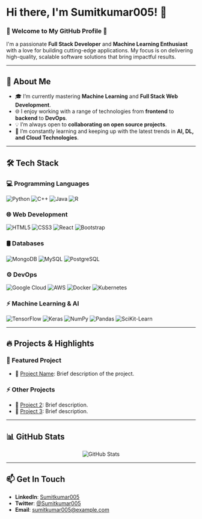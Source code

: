 # Hi there, I'm Sumitkumar005! 👋

### 🌟 Welcome to My GitHub Profile 🌟

I'm a passionate **Full Stack Developer** and **Machine Learning Enthusiast** with a love for building cutting-edge applications. My focus is on delivering high-quality, scalable software solutions that bring impactful results.

---

## 🚀 About Me

- 🎓 I’m currently mastering **Machine Learning** and **Full Stack Web Development**.
- 🌐 I enjoy working with a range of technologies from **frontend** to **backend** to **DevOps**.
- 💡 I’m always open to **collaborating on open source projects**.
- 🌱 I’m constantly learning and keeping up with the latest trends in **AI, DL, and Cloud Technologies**.

---

## 🛠️ Tech Stack

### 💻 Programming Languages
![Python](https://img.shields.io/badge/Python-3776AB?style=for-the-badge&logo=python&logoColor=white)
![C++](https://img.shields.io/badge/C++-00599C?style=for-the-badge&logo=c%2B%2B&logoColor=white)
![Java](https://img.shields.io/badge/Java-007396?style=for-the-badge&logo=java&logoColor=white)
![R](https://img.shields.io/badge/R-276DC3?style=for-the-badge&logo=r&logoColor=white)

### 🌐 Web Development
![HTML5](https://img.shields.io/badge/HTML5-E34F26?style=for-the-badge&logo=html5&logoColor=white)
![CSS3](https://img.shields.io/badge/CSS3-1572B6?style=for-the-badge&logo=css3&logoColor=white)
![React](https://img.shields.io/badge/React-20232A?style=for-the-badge&logo=react&logoColor=61DAFB)
![Bootstrap](https://img.shields.io/badge/Bootstrap-563D7C?style=for-the-badge&logo=bootstrap&logoColor=white)

### 🛢 Databases
![MongoDB](https://img.shields.io/badge/MongoDB-4EA94B?style=for-the-badge&logo=mongodb&logoColor=white)
![MySQL](https://img.shields.io/badge/MySQL-4479A1?style=for-the-badge&logo=mysql&logoColor=white)
![PostgreSQL](https://img.shields.io/badge/PostgreSQL-316192?style=for-the-badge&logo=postgresql&logoColor=white)

### ⚙️ DevOps
![Google Cloud](https://img.shields.io/badge/Google%20Cloud-4285F4?style=for-the-badge&logo=google-cloud&logoColor=white)
![AWS](https://img.shields.io/badge/Amazon%20AWS-232F3E?style=for-the-badge&logo=amazon-aws&logoColor=white)
![Docker](https://img.shields.io/badge/Docker-2496ED?style=for-the-badge&logo=docker&logoColor=white)
![Kubernetes](https://img.shields.io/badge/Kubernetes-326CE5?style=for-the-badge&logo=kubernetes&logoColor=white)

### ⚡ Machine Learning & AI
![TensorFlow](https://img.shields.io/badge/TensorFlow-FF6F00?style=for-the-badge&logo=tensorflow&logoColor=white)
![Keras](https://img.shields.io/badge/Keras-D00000?style=for-the-badge&logo=keras&logoColor=white)
![NumPy](https://img.shields.io/badge/NumPy-013243?style=for-the-badge&logo=numpy&logoColor=white)
![Pandas](https://img.shields.io/badge/Pandas-150458?style=for-the-badge&logo=pandas&logoColor=white)
![SciKit-Learn](https://img.shields.io/badge/scikit--learn-F7931E?style=for-the-badge&logo=scikit-learn&logoColor=white)

---

## 🔥 Projects & Highlights

### 🌟 Featured Project
- 🔗 [Project Name](https://github.com/Sumitkumar005/Project-Name): Brief description of the project.
  
### ⚡ Other Projects
- 🔗 [Project 2](https://github.com/Sumitkumar005/Project-2): Brief description.
- 🔗 [Project 3](https://github.com/Sumitkumar005/Project-3): Brief description.

---

## 📊 GitHub Stats

<p align="center">
  <img src="https://github-readme-stats.vercel.app/api?username=Sumitkumar005&show_icons=true&theme=radical" alt="GitHub Stats">
</p>

---

## 📫 Get In Touch
- **LinkedIn**: [Sumitkumar005](https://www.linkedin.com/in/sumitkumar005)
- **Twitter**: [@Sumitkumar005](https://twitter.com/Sumitkumar005)
- **Email**: sumitkumar005@example.com

